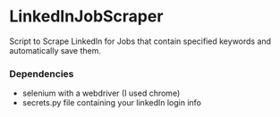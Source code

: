 # LinkedInJobScraper
Script to Scrape LinkedIn for Jobs that contain specified keywords and automatically save them.

### Dependencies
 - selenium with a webdriver (I used chrome)
 - secrets.py file containing your linkedIn login info
 
